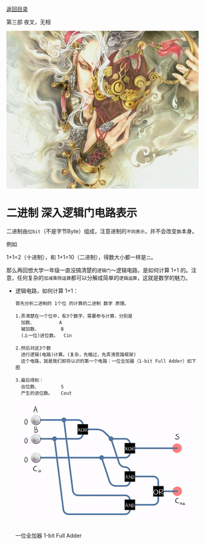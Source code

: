 [返回目录](/README.md)

第三部 夜叉，无相

![第三部 夜叉，无相](/ig/3.png)



二进制 深入逻辑门电路表示
============================

二进制由`位bit`（不是字节Byte）组成，注意进制的`不同表示`，并不会改变`数`本身。

  例如

  1+1=2（十进制），和 1+1=10（二进制），得数大小都一样是`二`。

那么再回想大学一年级一直没搞清楚的`逻辑门`～逻辑电路，是如何计算 1+1 的。注意，任何复杂的`加减乘除运算`都可以分解成简单的`逻辑运算`，这就是数学的魅力。

- 逻辑电路，如何计算 1+1：

  ```
  首先分析二进制的 1个位 的计算的二进制 数学 原理。

  1.弄清楚在一个位中，有3个数字，需要参与计算，分别是
    加数、         A
    被加数、        B
    (上一位)进位数。  Cin

  2.然后对这3个数
    进行逻辑(电路)计算。(复杂，先略过，先弄清思路框架)
    这个电路，就是我们即将认识的第一个电路：一位全加器（1-bit Full Adder）如下图

  3.最后得到：
    出位数、        S
    产生的进位数。   Cout
  ```

  ![一位全加器 1-bit Full Adder](/ig/logic/1-bitFullAdder.gif)

  一位全加器 1-bit Full Adder
